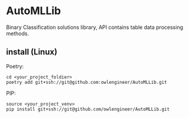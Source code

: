 # AutoMLLib

Binary Classification solutions library, API contains table data processing methods.

## install (Linux)

Poetry:
```commandline
cd <your_project_foldier>
poetry add git+ssh://git@github.com:owlengineer/AutoMLLib.git
```

PIP:

```commandline
source <your_project_venv>
pip install git+ssh://git@github.com/owlengineer/AutoMLLib.git
```

